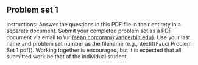 ## Problem set 1

Instructions: Answer the questions in this PDF file in their entirety in a separate document. Submit your completed problem set as a PDF document via email to \url{sean.corcoran@vanderbilt.edu}. Use your last name and problem set number as the filename (e.g., \textit{Fauci Problem Set 1.pdf}). Working together is encouraged, but it is expected that all submitted work be that of the individual student.
